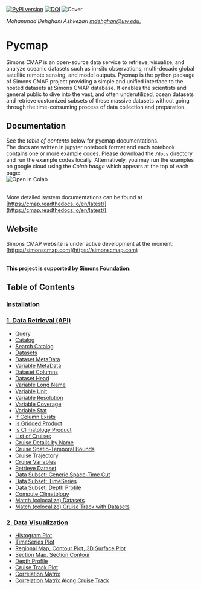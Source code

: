 [![PyPI version](https://badge.fury.io/py/pycmap.svg)](https://badge.fury.io/py/pycmap)
[![DOI](https://zenodo.org/badge/199070692.svg)](https://zenodo.org/badge/latestdoi/199070692)
![Cover](https://github.com/simonscmap/pycmap/raw/master/docs/figures/CMAP.png)

*Mohammad Dehghani Ashkezari <mdehghan@uw.edu>*, 


# Pycmap
Simons CMAP is an open-source data service to retrieve, visualize, and analyze oceanic datasets such as in-situ observations, multi-decade global satellite remote sensing, and model outputs. Pycmap is the python package of Simons CMAP project providing a simple and unified interface to the hosted datasets at Simons CMAP database. It enables the scientists and general public to dive into the vast, and often underutilized, ocean datasets and retrieve customized subsets of these massive datasets without going through the time-consuming process of data collection and preparation.

## Documentation
See the *table of contents* below for pycmap documentations. 
<br />The docs are written in jupyter notebook format and each notebook contains one or more example codes. Please download the `/docs` directory and run the example codes locally. Alternatively, you may run the examples on google cloud using the *Colab badge* which appears at the top of each page: 
<br /><img align="left" src="https://colab.research.google.com/assets/colab-badge.svg" alt="Open in Colab" title="Open and Execute in Google Colaboratory">


<br /><br />More detailed system documentations can be found at [https://cmap.readthedocs.io/en/latest/](https://cmap.readthedocs.io/en/latest/).

## Website
Simons CMAP website is under active development at the moment: [https://simonscmap.com](https://simonscmap.com)

**<br />This project is supported by [Simons Foundation](https://www.simonsfoundation.org/).**




## Table of Contents


### [Installation](docs/Installation.ipynb)

### [1. Data Retrieval (API)](docs/API.ipynb)
- [Query](docs/Query.ipynb)
- [Catalog](docs/Catalog.ipynb)
- [Search Catalog](docs/SearchCatalog.ipynb)
- [Datasets](docs/Datasets.ipynb)
- [Dataset MetaData](docs/DatasetMetaData.ipynb)
- [Variable MetaData](docs/MetaData.ipynb)
- [Dataset Columns](docs/Columns.ipynb)
- [Dataset Head](docs/Head.ipynb)
- [Variable Long Name](docs/LongName.ipynb)
- [Variable Unit](docs/Unit.ipynb)
- [Variable Resolution](docs/Resolution.ipynb)
- [Variable Coverage](docs/Coverage.ipynb)
- [Variable Stat](docs/Stat.ipynb)
- [If Column Exists](docs/HasField.ipynb)
- [Is Gridded Product](docs/Grid.ipynb)
- [Is Climatology Product](docs/IsClimatology.ipynb)
- [List of Cruises](docs/Cruises.ipynb)
- [Cruise Details by Name](docs/CruiseByName.ipynb)
- [Cruise Spatio-Temporal Bounds](docs/CruiseBounds.ipynb)
- [Cruise Trajectory](docs/CruiseTrajectory.ipynb)
- [Cruise Variables](docs/CruiseVariables.ipynb)
- [Retrieve Dataset](docs/RetrieveDataset.ipynb)
- [Data Subset: Generic Space-Time Cut](docs/SpaceTime.ipynb)
- [Data Subset: TimeSeries](docs/TimeSeries.ipynb)
- [Data Subset: Depth Profile](docs/DepthProfile.ipynb)
- [Compute Climatology](docs/Climatology.ipynb)
- [Match (colocalize) Datasets](docs/Match.ipynb)
- [Match (colocalize) Cruise Track with Datasets](docs/MatchCruise.ipynb)


### [2. Data Visualization](docs/Viz.ipynb)
- [Histogram Plot](docs/Viz_Histogram.ipynb)
- [TimeSeries Plot](docs/Viz_TimeSeries.ipynb)
- [Regional Map, Contour Plot, 3D Surface Plot](docs/Viz_RegionalMap.ipynb)
- [Section Map, Section Contour](docs/Viz_Section.ipynb)
- [Depth Profile](docs/Viz_DepthProfile.ipynb)
- [Cruise Track Plot](docs/Viz_CruiseTrack.ipynb)
- [Correlation Matrix](docs/Viz_CorrelationMatrix.ipynb)
- [Correlation Matrix Along Cruise Track](docs/Viz_CruiseCorrelationMatrix.ipynb)

